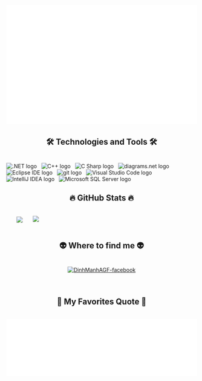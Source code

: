 <!-- DinhManhAGF -->
<a href="#" target="_blank">
  <img src="svg/DinhManhAGF.svg" width="1200" alt="trungquandev-official" />
</a>

<h2 align="center">🛠 Technologies and Tools 🛠</h2>
<br>
<!-- https://simpleicons.org/ -->
<span><img src="https://img.shields.io/badge/.NET-282C34?logo=.NET&logoColor=F7DF1E" alt=".NET logo" title=".NET" height="25" /></span>
&nbsp;
<span><img src="https://img.shields.io/badge/C++-282C34?logo=c++&logoColor=#00599C" alt="C++ logo" title="C++" height="25" /></span>
&nbsp;
<span><img src="https://img.shields.io/badge/C Sharp-282C34?logo=c Sharp&logoColor=#239120" alt="C Sharp logo" title="C Sharp" height="25" /></span>
&nbsp;
<span><img src="https://img.shields.io/badge/diagrams.net-282C34?logo=diagrams.net&logoColor=#F08705" alt="diagrams.net logo" title="diagrams.net" height="25" /></span>
&nbsp;
<span><img src="https://img.shields.io/badge/Eclipse IDE-282C34?logo=eclipse IDE&logoColor=#2C2255" alt="Eclipse IDE logo" title="Eclipse IDE" height="25" /></span>
&nbsp;
<span><img src="https://img.shields.io/badge/git-282C34?logo=git&logoColor=F05032" alt="git logo" title="git" height="25" /></span>
&nbsp;
<span><img src="https://img.shields.io/badge/VS%20Code-282C34?logo=visual-studio-code&logoColor=007ACC" alt="Visual Studio Code logo" title="Visual Studio Code" height="25" /></span>
&nbsp;
<span><img src="https://img.shields.io/badge/IntelliJ IDEA-282C34?logo=intelliJ IDEA&logoColor=#000000" alt="IntelliJ IDEA logo" title="IntelliJ IDEA" height="25" /></span>
&nbsp;
<span><img src="https://img.shields.io/badge/Microsoft SQL Server-282C34?logo=microsoft SQL Server&logoColor=#CC2927" alt="Microsoft SQL Server logo" title="Microsoft SQL Server" height="25" /></span>
&nbsp;

<br>
<h2 align="center">🔥 GitHub Stats 🔥</h2>
<!-- https://github.com/anuraghazra/github-readme-stats -->
<br>
<div align=center>
  <a href="#" title="DinhManhAGF">
    <img width="315" align="center" src="https://github-readme-stats.vercel.app/api/top-langs/?username=DinhManhAGF&theme=tokyonight" />
  </a>
  <a href="#" title="DinhManhAGF">
    <img align="right" width="434" src="https://github-readme-stats.vercel.app/api?username=DinhManhAGF&show_icons=true&theme=react&border_color=61dafb&hide_border=true" />
  </a>
</div>

<br>
<h2 align="center">👽 Where to find me 👽</h2>
<br>
<!-- https://icons8.com -->
<div align="center">
  <a href="https://www.facebook.com/manhtran07" target="blank">
    <img src="https://img.icons8.com/bubbles/100/000000/facebook-new.png" alt="DinhManhAGF-facebook" />
  </a>
</div>

<br>

<br>
<h2 align="center">📑 My Favorites Quote 📑</h2>
<br>
<a href="#" target="_blank">
  <img src="svg/trungquandev-quotes.svg" width="846" height="150" alt="trungquandev-official" />
</a>
